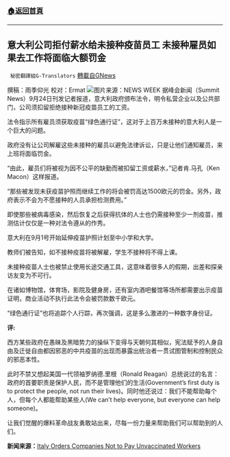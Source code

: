 ###  [:house:返回首頁](https://github.com/ourhimalayas/txt)
---


## 意大利公司拒付薪水给未接种疫苗员工 未接种雇员如果去工作将面临大额罚金
` 秘密翻譯組G-Translators` [轉載自GNews](https://gnews.org/zh-hans/1554673/)

撰稿：雨季仰光
校对：Ermat
![](https://assets.gnews.org/wp-content/uploads/2021/09/unnamed-3.png)图片来源：NEWS WEEK
据峰会新闻（Summit News）9月24日刊发记者报道，意大利政府颁布法令，明令私营企业以及公共部门，公司须扣留拒绝接种新冠疫苗员工的工资。

法令指示所有雇员须获取疫苗“绿色通行证”，这对于上百万未接种的意大利人是一个巨大的问题。

政府没有让公司解雇这些未接种的雇员以避免法律诉讼，只是让他们通知雇员，来上班将面临罚金。

“由此，雇员们将被视为因不公平的缺勤而被扣留工资或薪水，”记者肯.马孔（Ken Macon）这样报道。

“那些被发现未获疫苗护照而继续工作的将会被罚高达1500欧元的罚金。另外，政府表示不会为不愿接种的人员承担检测费用。”

即使那些被病毒感染，然后恢复之后获得抗体的人士也仍需接种至少一剂疫苗，推测估计仅仅是一种对法令遵从的作秀。

意大利在9月1号开始延伸疫苗护照计划至中小学和大学。

教师们被告知，如不接种疫苗将被解雇，学生不接种将不得上课。

未接种疫苗人士也被禁止使用长途交通工具，这意味着很多人的假期，出差和探亲访友变为不可行。

在诸如博物馆，体育场，影院及健身房，还有室内酒吧餐馆等场所都需要出示疫苗证明，商业活动不执行此法令会被罚款数千欧元。

“绿色通行证”也将追踪个人行踪，再次强调，这是多么激进的一种数字身份证。

**评:**

西方某些政府在愚昧及黑暗势力的操纵下变得与天朝何其相似，宪法赋予的人身自由及迁徙自由都因邪恶的中共疫苗的出现而暴露出统治者一贯试图管制和控制民众的邪恶本性。

此时不禁又想起美国一代领袖罗纳德.里根（Ronald Reagan）总统说过的名言：政府的首要职责是保护人民，而不是管理他们的生活(Government’s first duty is to protect the people, not run their lives)。同时他还说过：我们不能帮助每个人，但每个人都能帮助某些人(We can’t help everyone, but everyone can help someone)。

让我们觉醒的爆料革命战友勇敢站出来，尽每一份力量来帮助我们可以帮助到的人们。

**新闻来源：**[Italy Orders Companies Not to Pay Unvaccinated Workers](https://summit.news/2021/09/24/italy-orders-companies-not-to-pay-unvaccinated-workers/)
